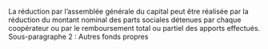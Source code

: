 La réduction par l’assemblée générale du capital peut être réalisée par la réduction du montant nominal des parts sociales détenues par chaque coopérateur ou par le remboursement total ou partiel des apports effectués.
Sous-paragraphe 2 : Autres fonds propres